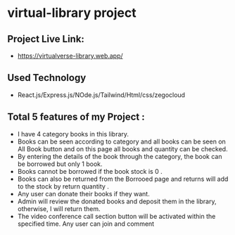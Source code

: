 # virtual-library project 

 ## Project Live Link:

- https://virtualverse-library.web.app/

## Used Technology 
 - React.js/Express.js/NOde.js/Tailwind/Html/css/zegocloud

## Total 5 features of my Project :

- I have 4 category books in this library.
- Books can be seen according to category and all books can be seen on All Book button and on this page all books and quantity can be checked.
- By entering the details of the book through the category, the book can be borrowed but only 1 book.
- Books cannot be borrowed if the book stock is 0  .
- Books can also be returned from the Borrooed page and returns will add to the stock by return quantity .
- Any user can donate their books if they want.
- Admin will review the donated books and deposit them in the library, otherwise, I will return them.
- The video conference call section button will be activated within the specified time. Any user can join and comment


